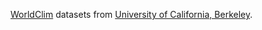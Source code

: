 [WorldClim](https://www.worldclim.org/) datasets from
[University of California, Berkeley](https://www.berkeley.edu/).
